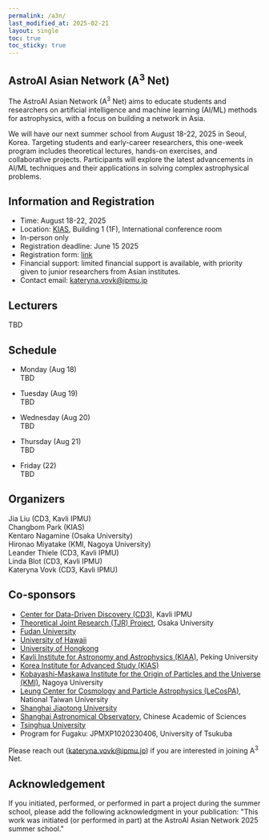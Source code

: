 ```yaml
---
permalink: /a3n/
last_modified_at: 2025-02-21
layout: single
toc: true
toc_sticky: true
---
```


<!--![banner](/_images/a3n_summerschool2024.png)-->

## AstroAI Asian Network (A<sup>3</sup> Net)
The AstroAI Asian Network (A<sup>3</sup> Net) aims to educate students and researchers on artificial intelligence and machine learning (AI/ML) methods for astrophysics, with a focus on building a network in Asia. 

We will have our next summer school from August 18-22, 2025 in Seoul, Korea. Targeting students and early-career researchers, this one-week program includes theoretical lectures, hands-on exercises, and collaborative projects. Participants will explore the latest advancements in AI/ML techniques and their applications in solving complex astrophysical problems. 

## Information and Registration

* Time: August 18-22, 2025
* Location:  [KIAS](https://www.kias.re.kr/kias/main/main.do), Building 1 (1F), International conference room
* In-person only
* Registration deadline: June 15 2025
* Registration form: [link](https://forms.gle/4Z1K3Wt5ioQHf2wD9)
* Financial support: limited financial support is available, with priority given to junior researchers from Asian institutes.
* Contact email: kateryna.vovk@ipmu.jp
<!--- * Slack and Zoom: please find the info in the announcement email --->
<!--- List of participants --->

## Lecturers

TBD

<!--## Photo
![a3n_11](_images/a3n_group.jpg)
![a3n_12](_images/a3n_collage_white_bg.jpg)-->

## Schedule
* Monday (Aug 18) \
TBD

* Tuesday (Aug 19) \
TBD

* Wednesday (Aug 20) \
TBD

* Thursday (Aug 21) \
TBD

* Friday (22) \
TBD

## Organizers

Jia Liu (CD3, Kavli IPMU)\
Changbom Park (KIAS)\
Kentaro Nagamine (Osaka University)\
Hironao Miyatake (KMI, Nagoya University)\
Leander Thiele (CD3, Kavli IPMU)\
Linda Blot (CD3, Kavli IPMU)\
Kateryna Vovk (CD3, Kavli IPMU)

## Co-sponsors

* [Center for Data-Driven Discovery (CD3)](https://cd3.ipmu.jp/), Kavli IPMU
* [Theoretical Joint Research (TJR) Project](https://www.phys.sci.osaka-u.ac.jp/nambu/tjr/), Osaka University
* [Fudan University](https://phys.fudan.edu.cn/)
* [University of Hawaii](https://www.ifa.hawaii.edu/)
* [University of Hongkong](https://www.physics.hku.hk/research/research_groups/astronomy/)
* [Kavli Institute for Astronomy and Astrophysics (KIAA)](https://kiaa.pku.edu.cn/), Peking University
* [Korea Institute for Advanced Study (KIAS)](https://www.kias.re.kr/)
* [Kobayashi-Maskawa Institute for the Origin of Particles and the Universe (KMI)](https://www.kmi.nagoya-u.ac.jp/eng/), Nagoya University
* [Leung Center for Cosmology and Particle Astrophysics (LeCosPA)](https://www.lecospa.ntu.edu.tw/), National Taiwan University
* [Shanghai Jiaotong University](https://www.physics.sjtu.edu.cn/en/)
* [Shanghai Astronomical Observatory](http://english.shao.cas.cn/), Chinese Academic of Sciences
* [Tsinghua University](https://astro.tsinghua.edu.cn/)
* Program for Fugaku: JPMXP1020230406, University of Tsukuba

Please reach out (kateryna.vovk@ipmu.jp) if you are interested in joining A<sup>3</sup> Net.

## Acknowledgement

If you initiated, performed, or performed in part a project during the summer school, please add the following acknowledgment in your publication: "This work was initiated (or performed in part) at the AstroAI Asian Network 2025 summer school."
